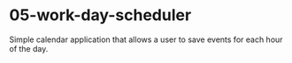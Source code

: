 # 05-work-day-scheduler
 Simple calendar application that allows a user to save events for each hour of the day.
